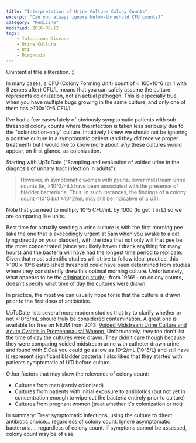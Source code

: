 ```yaml
---
title: "Interpretation of Urine Culture Colony Counts"
excerpt: "Can you always ignore below-threshold CFU counts?"
category: "Medicine"
modified: 2016-08-12
tags:
    - Infectious Disease
    - Urine Culture
    - UTI
    - Diagnosis
---
```


Unintential title alliteration. :)

In many cases, a CFU (Colony Forming Unit) count of < 100x10^6 (or 1 with 8
zeroes after) CFU/L means that you can safely assume the culture represents
colonization, not an actual pathogen. This is especially true when you have
multiple bugs growing in the same culture, and only one of them has >100x10^6
CFU/L.

I've had a few cases lately of obviously symptomatic patients with
sub-threshold colony counts where the infection is taken less seriously due to
the "colonization-only" culture. Intuitively I knew we should not be ignoring
a positive culture in a symptomatic patient (and they _did_ receive proper
treatment) but I would like to know more about _why_ these cultures would
appear, on first glance, as colonization.

Starting with UpToDate ("Sampling and evaluation of voided urine in the
diagnosis of urinary tract infection in adults"):

> However, in symptomatic women with pyuria, lower midstream urine counts (ie, ≥10^2/mL) have been associated with the presence of bladder bacteriuria. Thus, in such instances, the findings of a colony count <10^5 but ≥10^2/mL may still be indicative of a UTI. 

Note that you need to multiply 10^5 CFU/mL by 1000 (to get it in L) so we are
comparing like units.

Best time for actually sending a urine culture is with the first morning pee
(aka the one that is exceedingly urgent at 5am when you awake to a cat lying
directly on your bladder), with the idea that not only will that pee be the
most concentrated (since you likely haven't drank anything for many hours) and
the bacteria will have had the longest time period to replicate. Given that
most scientific studies will strive to follow ideal practice, this >100 x 10^6
established threshold could have been determined from studies where they
consistently drew this optimal morning culture. Unfortunately, what appears to
be the [originating study ](http://www.ncbi.nlm.nih.gov/pubmed?term=13380946)- from 1956! - on colony counts, doesn't specify what
time of day the cultures were drawn. 

In practice, the most we can usually hope for is that the culture is drawn
prior to the first dose of antibiotics. 

UpToDate lists several more modern studies that try to clarify whether or not
<10^5/mL should truly be considered contamination. A great one is available for
free on NEJM from 2013: [Voided Midstream Urine Culture and Acute Cystitis in Premenopausal Women.](http://www.nejm.org/doi/full/10.1056/NEJMoa1302186#t=abstract)
Unfortunately, they too don't list the time of day the cultures were drawn.
They didn't care though because they were comparing voided midstream urine with
catheter drawn urine, and found with _E.Coli_ you could go as low as 10^2/mL
(10^5/L) and still have it represent significant bladder bacteria. I also liked
that they started with patients symptomatic of UTI before culture.

Other factors that may skew the relevence of colony count: 

- Cultures from men (rarely colonized)
- Cultures from patients with initial exposure to antibiotics (but not yet in
    concentration enough to wipe out the bacteria entirely prior to culture)
- Cultures from pregnant women (treat whether it's colonization or not)

In summary: Treat symptomatic infections, using the culture to direct antibiotic
choice... regardless of colony count. Ignore asymptomatic bacteruria....
regardless of colony count. If symptoms cannot be assessed, colony count may be
of use. 


